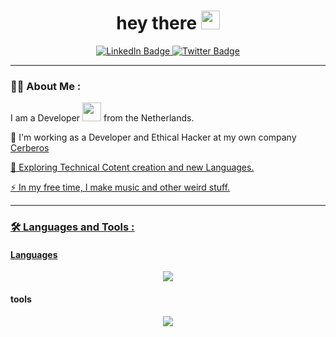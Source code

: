 <div id="header" align="center">
   <h1>
    hey there
    <img src="https://media.giphy.com/media/hvRJCLFzcasrR4ia7z/giphy.gif" width="30px"/>
  </h1>
</div>
<div id="badges" align="center">
    <a href="https://www.linkedin.com/in/marius-van-zundert-34620513">
        <img src="https://img.shields.io/badge/LinkedIn-blue?style=for-the-badge&logo=linkedin&logoColor=white" alt="LinkedIn Badge"/>
    </a>
    <a href="https://twitter.com/Marske1984">
        <img src="https://img.shields.io/badge/Twitter-blue?style=for-the-badge&logo=twitter&logoColor=white" alt="Twitter Badge"/>
    </a>
</div>
<div id="linkedin" align="center">
    <img src="https://komarev.com/ghpvc/?username=Mvzundert&style=flat-square&color=blue" alt=""/>
</div>

---

### :man_technologist: About Me :

I am a Developer <img src="https://media.giphy.com/media/WUlplcMpOCEmTGBtBW/giphy.gif" width="30"> from the Netherlands.

:telescope: I'm working as a Developer and Ethical Hacker at my own company <a href="https://www.cerberos.dev" target="_blank">Cerberos</href>

:seedling: Exploring Technical Cotent creation and new Languages.

:zap: In my free time, I make music and other weird stuff.

---

### :hammer_and_wrench: Languages and Tools :

#### Languages

<p align="center">
  <a href="https://skillicons.dev">
    <img src="https://skillicons.dev/icons?i=git,github,docker,neovim,discord,bash,nginx,raspberrypi" />
  </a>
</p>

#### tools

<p align="center">
  <a href="https://skillicons.dev">
    <img src="https://skillicons.dev/icons?i=php,laravel,symfony,tailwind,rust,lua,go,vue,python,zig " />
  </a>
</p>
